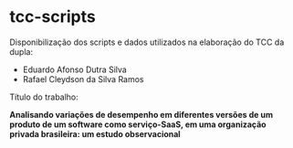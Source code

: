 # tcc-scripts

Disponibilização dos scripts e dados utilizados na elaboração do TCC da dupla:

* Eduardo Afonso Dutra Silva
* Rafael Cleydson da Silva Ramos

Título do trabalho:

**Analisando variações de desempenho em
diferentes versões de um produto de um
software como serviço-SaaS, em uma
organização privada brasileira: um estudo
observacional**
